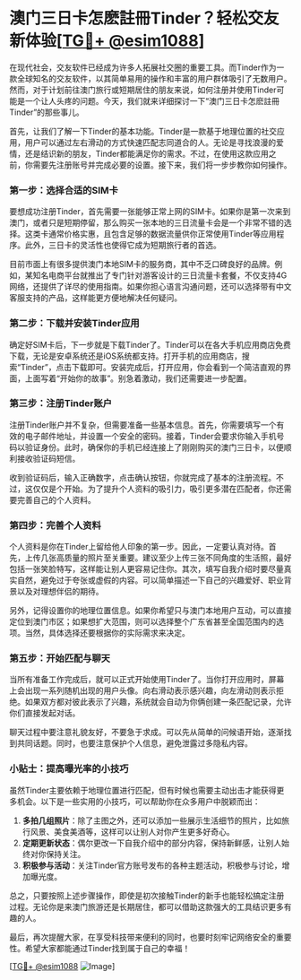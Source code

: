 # 澳门三日卡怎麽註冊Tinder？轻松交友新体验[[TG💪+ @esim1088](https://t.me/s/esim1088)]

在现代社会，交友软件已经成为许多人拓展社交圈的重要工具。而Tinder作为一款全球知名的交友软件，以其简单易用的操作和丰富的用户群体吸引了无数用户。然而，对于计划前往澳门旅行或短期居住的朋友来说，如何注册并使用Tinder可能是一个让人头疼的问题。今天，我们就来详细探讨一下“澳门三日卡怎麽註冊Tinder”的那些事儿。

首先，让我们了解一下Tinder的基本功能。Tinder是一款基于地理位置的社交应用，用户可以通过左右滑动的方式快速匹配志同道合的人。无论是寻找浪漫的爱情，还是结识新的朋友，Tinder都能满足你的需求。不过，在使用这款应用之前，你需要先注册账号并完成必要的设置。接下来，我们将一步步教你如何操作。

### **第一步：选择合适的SIM卡**

要想成功注册Tinder，首先需要一张能够正常上网的SIM卡。如果你是第一次来到澳门，或者只是短期停留，那么购买一张本地的三日流量卡会是一个非常不错的选择。这类卡通常价格实惠，且包含足够的数据流量供你正常使用Tinder等应用程序。此外，三日卡的灵活性也使得它成为短期旅行者的首选。

目前市面上有很多提供澳门本地SIM卡的服务商，其中不乏口碑良好的品牌。例如，某知名电商平台就推出了专门针对游客设计的三日流量卡套餐，不仅支持4G网络，还提供了详尽的使用指南。如果你担心语言沟通问题，还可以选择带有中文客服支持的产品，这样能更方便地解决任何疑问。

### **第二步：下载并安装Tinder应用**

确定好SIM卡后，下一步就是下载Tinder了。Tinder可以在各大手机应用商店免费下载，无论是安卓系统还是iOS系统都支持。打开手机的应用商店，搜索“Tinder”，点击下载即可。安装完成后，打开应用，你会看到一个简洁直观的界面，上面写着“开始你的故事”。别急着激动，我们还需要进一步配置。

### **第三步：注册Tinder账户**

注册Tinder账户并不复杂，但需要准备一些基本信息。首先，你需要填写一个有效的电子邮件地址，并设置一个安全的密码。接着，Tinder会要求你输入手机号码以验证身份。此时，确保你的手机已经连接上了刚刚购买的澳门三日卡，以便顺利接收验证码短信。

收到验证码后，输入正确数字，点击确认按钮，你就完成了基本的注册流程。不过，这仅仅是个开始。为了提升个人资料的吸引力，吸引更多潜在匹配者，你还需要完善自己的个人资料。

### **第四步：完善个人资料**

个人资料是你在Tinder上留给他人印象的第一步。因此，一定要认真对待。首先，上传几张高质量的照片至关重要。建议至少上传三张不同角度的生活照，最好包括一张笑脸特写，这样能让别人更容易记住你。其次，填写自我介绍时要尽量真实自然，避免过于夸张或虚假的内容。可以简单描述一下自己的兴趣爱好、职业背景以及对理想伴侣的期待。

另外，记得设置你的地理位置信息。如果你希望只与澳门本地用户互动，可以直接定位到澳门市区；如果想扩大范围，则可以选择整个广东省甚至全国范围内的选项。当然，具体选择还要根据你的实际需求来决定。

### **第五步：开始匹配与聊天**

当所有准备工作完成后，就可以正式开始使用Tinder了。当你打开应用时，屏幕上会出现一系列随机出现的用户头像。向右滑动表示感兴趣，向左滑动则表示拒绝。如果双方都对彼此表示了兴趣，系统就会自动为你俩创建一条匹配记录，允许你们直接发起对话。

聊天过程中要注意礼貌友好，不要急于求成。可以先从简单的问候语开始，逐渐找到共同话题。同时，也要注意保护个人信息，避免泄露过多隐私内容。

### **小贴士：提高曝光率的小技巧**

虽然Tinder主要依赖于地理位置进行匹配，但有时候也需要主动出击才能获得更多机会。以下是一些实用的小技巧，可以帮助你在众多用户中脱颖而出：

1. **多拍几组照片**：除了主图之外，还可以添加一些展示生活细节的照片，比如旅行风景、美食美酒等，这样可以让别人对你产生更多好奇心。
2. **定期更新状态**：偶尔更改一下自我介绍中的部分内容，保持新鲜感，让别人始终对你保持关注。
3. **积极参与活动**：关注Tinder官方账号发布的各种主题活动，积极参与讨论，增加曝光度。

总之，只要按照上述步骤操作，即使是初次接触Tinder的新手也能轻松搞定注册过程。无论你是来澳门旅游还是长期居住，都可以借助这款强大的工具结识更多有趣的人。

最后，再次提醒大家，在享受科技带来便利的同时，也要时刻牢记网络安全的重要性。希望大家都能通过Tinder找到属于自己的幸福！ 

[[TG💪+ @esim1088](https://t.me/s/esim1088) ![Image](https://i.postimg.cc/4NQfJmqS/Snipaste-2025-05-13-00-14-12.png)]